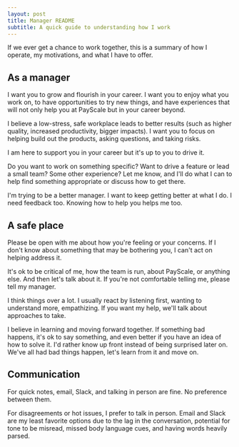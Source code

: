 ```yaml
---
layout: post
title: Manager README
subtitle: A quick guide to understanding how I work
---
```

If we ever get a chance to work together, this is a summary of how I operate, my motivations, and what I have to offer.

## As a manager

I want you to grow and flourish in your career. I want you to enjoy what you work on, to have opportunities to try new things, and have experiences that will not only help you at PayScale but in your career beyond.

I believe a low-stress, safe workplace leads to better results (such as higher quality, increased productivity, bigger impacts). I want you to focus on helping build out the products, asking questions, and taking risks.

I am here to support you in your career but it's up to you to drive it.

Do you want to work on something specific? Want to drive a feature or lead a small team? Some other experience? Let me know, and I'll do what I can to help find something appropriate or discuss how to get there.

I'm trying to be a better manager. I want to keep getting better at what I do. I need feedback too. Knowing how to help you helps me too.

## A safe place

Please be open with me about how you're feeling or your concerns. If I don't know about something that may be bothering you, I can't act on helping address it.

It's ok to be critical of me, how the team is run, about PayScale, or anything else. And then let's talk about it. If you're not comfortable telling me, please tell my manager.

I think things over a lot. I usually react by listening first, wanting to understand more, empathizing. If you want my help, we'll talk about approaches to take.

I believe in learning and moving forward together. If something bad happens, it's ok to say something, and even better if you have an idea of how to solve it. I'd rather know up front instead of being surprised later on. We've all had bad things happen, let's learn from it and move on.

## Communication

For quick notes, email, Slack, and talking in person are fine. No preference between them.

For disagreements or hot issues, I prefer to talk in person. Email and Slack are my least favorite options due to the lag in the conversation, potential for tone to be misread, missed body language cues, and having words heavily parsed.

